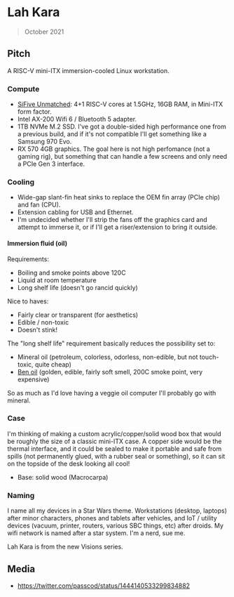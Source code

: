 # Lah Kara

> October 2021

## Pitch

A RISC-V mini-ITX immersion-cooled Linux workstation.

### Compute

- [SiFive Unmatched](https://www.sifive.com/boards/hifive-unmatched): 4+1 RISC-V cores at 1.5GHz,
  16GB RAM, in Mini-ITX form factor.
- Intel AX-200 Wifi 6 / Bluetooth 5 adapter.
- 1TB NVMe M.2 SSD. I've got a double-sided high performance one from a previous build, and if it's
  not compatible I'll get something like a Samsung 970 Evo.
- RX 570 4GB graphics. The goal here is not high perfomance (not a gaming rig), but something that
  can handle a few screens and only need a PCIe Gen 3 interface.

### Cooling

- Wide-gap slant-fin heat sinks to replace the OEM fin array (PCIe chip) and fan (CPU).
- Extension cabling for USB and Ethernet.
- I'm undecided whether I'll strip the fans off the graphics card and attempt to immerse it, or if
  I'll get a riser/extension to bring it outside.

#### Immersion fluid (oil)

Requirements:

- Boiling and smoke points above 120C
- Liquid at room temperature
- Long shelf life (doesn't go rancid quickly)

Nice to haves:

- Fairly clear or transparent (for aesthetics)
- Edible / non-toxic
- Doesn't stink!

The "long shelf life" requirement basically reduces the possibility set to:

- Mineral oil (petroleum, colorless, odorless, non-edible, but not touch-toxic, quite cheap)
- [Ben oil](https://en.wikipedia.org/wiki/Ben_oil) (golden, edible, fairly soft smell, 200C smoke
  point, very expensive)

So as much as I'd love having a veggie oil computer I'll probably go with mineral.

### Case

I'm thinking of making a custom acrylic/copper/solid wood box that would be roughly the size of a
classic mini-ITX case. A copper side would be the thermal interface, and it could be sealed to make
it portable and safe from spills (not permanently glued, with a rubber seal or something), so it
can sit on the topside of the desk looking all cool!

- Base: solid wood (Macrocarpa)

### Naming

I name all my devices in a Star Wars theme. Workstations (desktop, laptops) after minor characters,
phones and tablets after vehicles, and IoT / utility devices (vacuum, printer, routers, various SBC
things, etc) after droids. My wifi network is named after a star system. I'm a nerd, sue me.

Lah Kara is from the new Visions series.

## Media

- <https://twitter.com/passcod/status/1444140533299834882>


